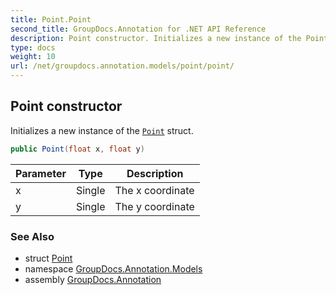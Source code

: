 ```yaml
---
title: Point.Point
second_title: GroupDocs.Annotation for .NET API Reference
description: Point constructor. Initializes a new instance of the Point struct
type: docs
weight: 10
url: /net/groupdocs.annotation.models/point/point/
---
```

## Point constructor

Initializes a new instance of the [`Point`](../) struct.

```csharp
public Point(float x, float y)
```

| Parameter | Type | Description |
| --- | --- | --- |
| x | Single | The x coordinate |
| y | Single | The y coordinate |

### See Also

* struct [Point](../)
* namespace [GroupDocs.Annotation.Models](../../point/)
* assembly [GroupDocs.Annotation](../../../)


